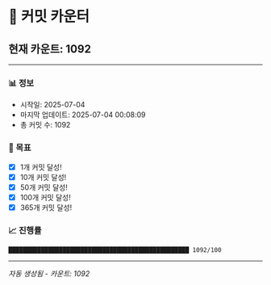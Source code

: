 # 🔢 커밋 카운터

## 현재 카운트: 1092

---

### 📊 정보
- 시작일: 2025-07-04
- 마지막 업데이트: 2025-07-04 00:08:09
- 총 커밋 수: 1092

### 🎯 목표
- [x] 1개 커밋 달성!
- [x] 10개 커밋 달성!
- [x] 50개 커밋 달성!
- [x] 100개 커밋 달성!
- [x] 365개 커밋 달성!

### 📈 진행률
```
██████████████████████████████████████████████████ 1092/100
```

---
*자동 생성됨 - 카운트: 1092*
